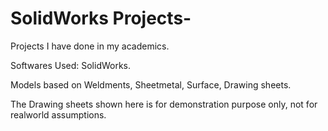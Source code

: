 # SolidWorks Projects-

Projects I have done in my academics.

Softwares Used: SolidWorks.

Models based on Weldments, Sheetmetal, Surface, Drawing sheets.


The Drawing sheets shown here is for demonstration purpose only, not for realworld assumptions.
